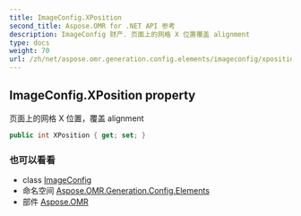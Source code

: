 ```yaml
---
title: ImageConfig.XPosition
second_title: Aspose.OMR for .NET API 参考
description: ImageConfig 财产. 页面上的网格 X 位置覆盖 alignment
type: docs
weight: 70
url: /zh/net/aspose.omr.generation.config.elements/imageconfig/xposition/
---
```

## ImageConfig.XPosition property

页面上的网格 X 位置，覆盖 alignment

```csharp
public int XPosition { get; set; }
```

### 也可以看看

* class [ImageConfig](../)
* 命名空间 [Aspose.OMR.Generation.Config.Elements](../../imageconfig/)
* 部件 [Aspose.OMR](../../../)


